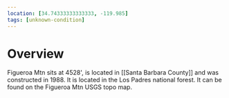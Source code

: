 ```yaml
---
location: [34.74333333333333, -119.985]
tags: [unknown-condition]
---
```


# Overview

Figueroa Mtn sits at 4528', is located in [[Santa Barbara County]] and was constructed in 1988. It is located in the Los Padres national forest. It can be found on the Figueroa Mtn USGS topo map.

